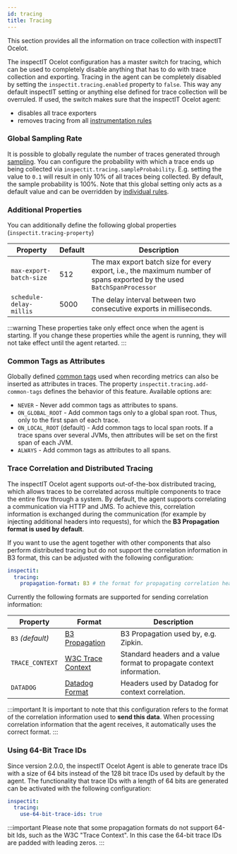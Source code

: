 ```yaml
---
id: tracing
title: Tracing
---
```


This section provides all the information on trace collection with inspectIT Ocelot.

The inspectIT Ocelot configuration has a master switch for tracing, which can be used to completely disable anything that has to do with trace collection and exporting.
Tracing in the agent can be completely disabled by setting the `inspectit.tracing.enabled` property to `false`.
This way any default inspectIT setting or anything else defined for trace collection will be overruled.
If used, the switch makes sure that the inspectIT Ocelot agent:

* disables all trace exporters
* removes tracing from all [instrumentation rules](instrumentation/rules.md)


### Global Sampling Rate

It is possible to globally regulate the number of traces generated through [sampling](https://opencensus.io/tracing/sampling/).
You can configure the probability with which a trace ends up being collected via `inspectit.tracing.sampleProbability`.
E.g. setting the value to `0.1` will result in only 10% of all traces being collected.
By default, the sample probability is 100%. Note that this global setting only acts as a default value and can be overridden by [individual rules](instrumentation/rules.md#collecting-traces).

### Additional Properties

You can additionally define the following global properties (`inspectit.tracing-property`)

|Property|Default|Description|
|---|---|---|
|`max-export-batch-size`|512|The max export batch size for every export, i.e., the maximum number of spans exported by the used `BatchSpanProcessor`|
|`schedule-delay-millis`|5000|The delay interval between two consecutive exports in milliseconds.

:::warning
These properties take only effect once when the agent is starting. If you change these properties while the agent is running, they will not take effect until the agent retarted.
:::
### Common Tags as Attributes

Globally defined [common tags](metrics/common-tags.md) used when recording metrics can also be inserted as attributes in traces.
The property `inspectit.tracing.add-common-tags` defines the behavior of this feature.
Available options are:

* `NEVER` - Never add common tags as attributes to spans.
* `ON_GLOBAL_ROOT` - Add common tags only to a global span root. Thus, only to the first span of each trace.
* `ON_LOCAL_ROOT` (default) - Add common tags to local span roots. If a trace spans over several JVMs, then attributes will be set on the first span of each JVM.
* `ALWAYS` - Add common tags as attributes to all spans.

### Trace Correlation and Distributed Tracing

The inspectIT Ocelot agent supports out-of-the-box distributed tracing, which allows traces to be correlated across multiple components to trace the entire flow through a system.
By default, the agent supports correlating a communication via HTTP and JMS.
To achieve this, correlation information is exchanged during the communication (for example by injecting additional headers into requests), for which the **B3 Propagation format is used by default**.

If you want to use the agent together with other components that also perform distributed tracing but do not support the correlation information in B3 format, this can be adjusted with the following configuration:

```YAML
inspectit:
  tracing:
    propagation-format: B3 # the format for propagating correlation headers
```

Currently the following formats are supported for sending correlation information:

| Property | Format | Description
|---|---|---|
|`B3` *(default)*|[B3 Propagation](https://github.com/openzipkin/b3-propagation/blob/master/README.md)|B3 Propagation used by, e.g. Zipkin.
|`TRACE_CONTEXT`|[W3C Trace Context](https://www.w3.org/TR/trace-context/#traceparent-header)|Standard headers and a value format to propagate context information.
|`DATADOG`|[Datadog Format](https://github.com/inspectIT/inspectit-ocelot/issues/792)|Headers used by Datadog for context correlation.

:::important
It is important to note that this configuration refers to the format of the correlation information used to **send this data**. When processing correlation information that the agent receives, it automatically uses the correct format.
:::

### Using 64-Bit Trace IDs

Since version 2.0.0, the inspectIT Ocelot Agent is able to generate trace IDs with a size of 64 bits instead of the 128 bit trace IDs used by default by the agent.
The functionality that trace IDs with a length of 64 bits are generated can be activated with the following configuration:

```YAML
inspectit:
  tracing:
    use-64-bit-trace-ids: true
```

:::important
Please note that some propagation formats do not support 64-bit Ids, such as the W3C "Trace Context". In this case the 64-bit trace IDs are padded with leading zeros.
:::